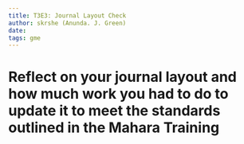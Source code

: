 ```yaml
---
title: T3E3: Journal Layout Check
author: skrshe (Anunda. J. Green)
date:
tags: gme
---
```

# Reflect on your journal layout and how much work you had to do to update it to meet the standards outlined in the Mahara Training
